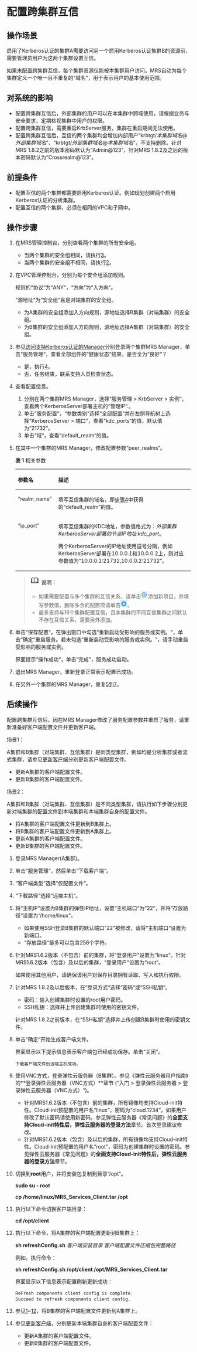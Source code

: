 # 配置跨集群互信<a name="ZH-CN_TOPIC_0060233310"></a>

## 操作场景<a name="zh-cn_topic_0057698452_section1264570216424"></a>

启用了Kerberos认证的集群A需要访问另一个启用Kerberos认证集群B的资源前，需要管理员用户为这两个集群设置互信。

如果未配置跨集群互信，每个集群资源仅能被本集群用户访问。MRS自动为每个集群定义一个唯一且不重复的“域名“，用于表示用户的基本使用范围。

## 对系统的影响<a name="zh-cn_topic_0057698452_section4871483116443"></a>

-   配置跨集群互信后，外部集群的用户可以在本集群中跨域使用，请根据业务与安全要求，定期检视集群中用户的权限。
-   配置跨集群互信，需要重启KrbServer服务，集群在重启期间无法使用。
-   配置跨集群互信后，互信的两个集群均会增加内部用户“krbtgt/_本集群域名_@_外部集群域名_”、“krbtgt/_外部集群域名_@_本集群域名_”，不支持删除。针对MRS 1.8.2之前的版本密码默认为“Admin@123”，针对MRS 1.8.2及之后的版本密码默认为“Crossrealm@123”。

## 前提条件<a name="zh-cn_topic_0057698452_section426120431662"></a>

-   配置互信的两个集群都需要启用Kerberos认证。例如规划创建两个启用Kerberos认证的分析集群。
-   配置互信的两个集群，必须在相同的VPC和子网中。

## 操作步骤<a name="zh-cn_topic_0057698452_section64177144161142"></a>

1.  在MRS管理控制台，分别查看两个集群的所有安全组。
    -   当两个集群的安全组相同，请执行[3](#zh-cn_topic_0057698452_li45653224161151)。
    -   当两个集群的安全组不相同，请执行[2](#zh-cn_topic_0057698452_li57000088111138)。

2.  <a name="zh-cn_topic_0057698452_li57000088111138"></a>在VPC管理控制台，分别为每个安全组添加规则。

    规则的“协议“为“ANY“，“方向“为“入方向“。

    “源地址“为“安全组“且是对端集群的安全组。

    -   为A集群的安全组添加入方向规则，源地址选择B集群（对端集群）的安全组。
    -   为B集群的安全组添加入方向规则，源地址选择A集群（对端集群）的安全组。

3.  <a name="zh-cn_topic_0057698452_li45653224161151"></a>参见[访问支持Kerberos认证的Manager](访问支持Kerberos认证的Manager.md)分别登录两个集群MRS Manager，单击“服务管理“，查看全部组件的“健康状态“结果，是否全为“良好“？
    -   是，执行[4](#zh-cn_topic_0057698452_li7923400113452)。
    -   否，任务结束，联系支持人员检查状态。

4.  <a name="zh-cn_topic_0057698452_li7923400113452"></a>查看配置信息。
    1.  分别在两个集群MRS Manager，选择“服务管理  \>  KrbServer  \>  实例“，查看两个KerberosServer部署主机的“管理IP“.。
    2.  单击“服务配置“，“参数类别“选择“全部配置“并在左侧导航树上选择“KerberosServer  \>  端口“，查看“kdc\_ports“的值，默认值为“21732“。
    3.  单击“域“，查看“default\_realm“的值。

5.  <a name="zh-cn_topic_0057698452_li23111914161347"></a>在其中一个集群的MRS Manager，修改配置参数“peer\_realms“。

    **表 1**  相关参数

    <a name="zh-cn_topic_0057698452_table2748894916141"></a>
    <table><thead align="left"><tr id="zh-cn_topic_0057698452_row3290125716141"><th class="cellrowborder" valign="top" width="23%" id="mcps1.2.3.1.1"><p id="zh-cn_topic_0057698452_p4775617916141"><a name="zh-cn_topic_0057698452_p4775617916141"></a><a name="zh-cn_topic_0057698452_p4775617916141"></a><strong id="zh-cn_topic_0057698452_b11025012161411"><a name="zh-cn_topic_0057698452_b11025012161411"></a><a name="zh-cn_topic_0057698452_b11025012161411"></a>参数名</strong></p>
    </th>
    <th class="cellrowborder" valign="top" width="77%" id="mcps1.2.3.1.2"><p id="zh-cn_topic_0057698452_p4304528116141"><a name="zh-cn_topic_0057698452_p4304528116141"></a><a name="zh-cn_topic_0057698452_p4304528116141"></a><strong id="zh-cn_topic_0057698452_b20610764161411"><a name="zh-cn_topic_0057698452_b20610764161411"></a><a name="zh-cn_topic_0057698452_b20610764161411"></a>描述</strong></p>
    </th>
    </tr>
    </thead>
    <tbody><tr id="zh-cn_topic_0057698452_row6411574016141"><td class="cellrowborder" valign="top" width="23%" headers="mcps1.2.3.1.1 "><p id="zh-cn_topic_0057698452_p2599242716141"><a name="zh-cn_topic_0057698452_p2599242716141"></a><a name="zh-cn_topic_0057698452_p2599242716141"></a>“realm_name”</p>
    </td>
    <td class="cellrowborder" valign="top" width="77%" headers="mcps1.2.3.1.2 "><p id="zh-cn_topic_0057698452_p2501183116141"><a name="zh-cn_topic_0057698452_p2501183116141"></a><a name="zh-cn_topic_0057698452_p2501183116141"></a>填写互信集群的域名，即<a href="#zh-cn_topic_0057698452_li7923400113452">步骤4</a>中获得的<span class="parmname" id="zh-cn_topic_0057698452_parmname3527308611406"><a name="zh-cn_topic_0057698452_parmname3527308611406"></a><a name="zh-cn_topic_0057698452_parmname3527308611406"></a>“default_realm”</span>的值。</p>
    </td>
    </tr>
    <tr id="zh-cn_topic_0057698452_row2377988716141"><td class="cellrowborder" valign="top" width="23%" headers="mcps1.2.3.1.1 "><p id="zh-cn_topic_0057698452_p4712265616141"><a name="zh-cn_topic_0057698452_p4712265616141"></a><a name="zh-cn_topic_0057698452_p4712265616141"></a>“ip_port”</p>
    </td>
    <td class="cellrowborder" valign="top" width="77%" headers="mcps1.2.3.1.2 "><p id="zh-cn_topic_0057698452_p5883878616141"><a name="zh-cn_topic_0057698452_p5883878616141"></a><a name="zh-cn_topic_0057698452_p5883878616141"></a>填写互信集群的KDC地址，参数值格式为：<em id="zh-cn_topic_0057698452_i54704594115631"><a name="zh-cn_topic_0057698452_i54704594115631"></a><a name="zh-cn_topic_0057698452_i54704594115631"></a>外部集群KerberosServer部署的节点IP地址:kdc_port</em>。</p>
    <p id="zh-cn_topic_0057698452_p1091113816141"><a name="zh-cn_topic_0057698452_p1091113816141"></a><a name="zh-cn_topic_0057698452_p1091113816141"></a>两个KerberosServer的IP地址使用逗号分隔，例如KerberosServer部署在10.0.0.1和10.0.0.2上，则对应参数值为<span class="parmvalue" id="zh-cn_topic_0057698452_parmvalue48320338114215"><a name="zh-cn_topic_0057698452_parmvalue48320338114215"></a><a name="zh-cn_topic_0057698452_parmvalue48320338114215"></a>“10.0.0.1:21732,10.0.0.2:21732”</span>。</p>
    </td>
    </tr>
    </tbody>
    </table>

    >![](public_sys-resources/icon-note.gif) **说明：**   
    >-   如果需要配置与多个集群的互信关系，请单击![](figures/icon_mrs_addparameter.jpg)添加新项目，并填写参数值。删除多余的配置项请单击![](figures/icon_mrs_deleteparameter.jpg)。  
    >-   最多支持与16个集群配置互信，且本集群的不同互信集群之间默认不存在互信关系，需要另外添加。  

6.  单击“保存配置“，在弹出窗口中勾选“重新启动受影响的服务或实例。“，单击“确定“重启服务。若未勾选“重新启动受影响的服务或实例。“，请手动重启受影响的服务或实例。

    界面提示“操作成功“，单击“完成“，服务成功启动。

7.  <a name="zh-cn_topic_0057698452_li11003458162651"></a>退出MRS Manager，重新登录正常表示配置已成功。
8.  在另外一个集群的MRS Manager，重复[5](#zh-cn_topic_0057698452_li23111914161347)到[7](#zh-cn_topic_0057698452_li11003458162651)。

## 后续操作<a name="section55911340162832"></a>

配置跨集群互信后，因在MRS Manager修改了服务配置参数并重启了服务，请重新准备好客户端配置文件并更新客户端。

场景1：

A集群和B集群（对端集群、互信集群）是同类型集群，例如均是分析集群或者流式集群，请参见[更新客户端](更新客户端.md)分别更新客户端配置文件。

-   更新A集群的客户端配置文件。
-   更新B集群的客户端配置文件。

场景2：

A集群和B集群（对端集群、互信集群）是不同类型集群，请执行如下步骤分别更新对端集群的配置文件到本端集群和本端集群自身的配置文件。

-   将A集群的客户端配置文件更新到B集群上。
-   将B集群的客户端配置文件更新到A集群上。
-   更新A集群的客户端配置文件。
-   更新B集群的客户端配置文件。

1.  <a name="li26199321164818"></a>登录MRS Manager\(A集群\)。
2.  单击“服务管理“，然后单击“下载客户端“。
3.  “客户端类型“选择“仅配置文件“。
4.  “下载路径“选择“远端主机“。
5.  将“主机IP“设置为B集群的弹性IP地址，设置“主机端口“为“22“，并将“存放路径“设置为“/home/linux“。
    -   如果使用SSH登录B集群的默认端口“22“被修改，请将“主机端口“设置为新端口。
    -   “存放路径“最多可以包含256个字符。

6.  针对MRS1.6.2版本（不包含）前的集群，将“登录用户“设置为“linux“。针对MRS1.6.2版本（包含）及以后的集群，“登录用户“设置为“root“。

    如果使用其他用户，请确保该用户对保存目录拥有读取、写入和执行权限。

7.  针对MRS 1.8.2及以后版本，在“登录方式“选择“密码“或“SSH私钥“。

    -   密码：输入创建集群时设置的root用户密码。
    -   SSH私钥：选择并上传创建集群时使用的密钥文件。

    针对MRS 1.8.2之前版本，在“SSH私钥“选择并上传创建B集群时使用的密钥文件。

8.  单击“确定“开始生成客户端文件。

    界面显示以下提示信息表示客户端包已经成功保存。单击“关闭“。

    ```
    下载客户端文件到远端主机成功。
    ```

9.  使用VNC方式，登录弹性云服务器（B集群）。参见《弹性云服务器用户指南》的**登录弹性云服务器（VNC方式）**章节 \(“入门  \>  登录弹性云服务器  \>  登录弹性云服务器（VNC方式）“\)。
    -   针对MRS1.6.2版本（不包含）前的集群，所有镜像均支持Cloud-init特性。Cloud-init预配置的用户名“linux”，密码为“cloud.1234”，如果用户修改了默认密码请使用新密码。参见弹性云服务器《常见问题》的**全面支持Cloud-init特性后，弹性云服务器的登录方法**章节。首次登录建议修改。
    -   针对MRS1.6.2版本（包含）及以后的集群，所有镜像均支持Cloud-init特性。Cloud-init预配置的用户名“root”，密码为创建集群时设置的密码。参见弹性云服务器《常见问题》的**全面支持Cloud-init特性后，弹性云服务器的登录方法**章节。

10. 切换到**root**用户，并将安装包复制到目录“/opt“。

    **sudo su - root**

    **cp /home/linux/MRS\_Services\_Client.tar /opt**

11. 执行以下命令切换客户端目录：

    **cd /opt/client**

12. <a name="li1470645152711"></a>执行以下命令，将A集群的客户端配置更新到B集群上：

    **sh refreshConfig.sh** _客户端安装目录_ _客户端配置文件压缩包完整路径_

    例如，执行命令：

    **sh refreshConfig.sh /opt/client /opt/MRS\_Services\_Client.tar**

    界面显示以下信息表示配置刷新更新成功：

    ```
    ReFresh components client config is complete.
    Succeed to refresh components client config.
    ```

13. 参见[1](#li26199321164818)\~[12](#li1470645152711)，将B集群的客户端配置文件更新到A集群上。
14. 参见[更新客户端](更新客户端.md)，分别更新本端集群自身的客户端配置文件：
    -   更新A集群的客户端配置文件。
    -   更新B集群的客户端配置文件。


